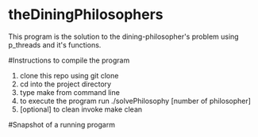 # theDiningPhilosophers
This program is the solution to the dining-philosopher's problem using p_threads and it's functions.

#Instructions to compile the program
1. clone this repo using git clone 
2. cd into the project directory
3. type make from command line
4. to execute the program run ./solvePhilosophy [number of philosopher]
5. [optional] to clean invoke make clean

#Snapshot of a running progarm


